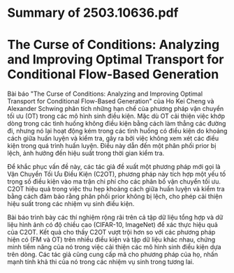 # Summary of 2503.10636.pdf

# The Curse of Conditions: Analyzing and Improving Optimal Transport for Conditional Flow-Based Generation

Bài báo "The Curse of Conditions: Analyzing and Improving Optimal Transport for Conditional Flow-Based Generation" của Ho Kei Cheng và Alexander Schwing phân tích những hạn chế của phương pháp vận chuyển tối ưu (OT) trong các mô hình sinh điều kiện. Mặc dù OT cải thiện việc khớp dòng trong các tình huống không điều kiện bằng cách làm thẳng các đường đi, nhưng nó lại hoạt động kém trong các tình huống có điều kiện do khoảng cách giữa huấn luyện và kiểm tra, gây ra bởi việc không xem xét các điều kiện trong quá trình huấn luyện. Điều này dẫn đến một phân phối prior bị lệch, ảnh hưởng đến hiệu suất trong thời gian kiểm tra.

Để khắc phục vấn đề này, các tác giả đề xuất một phương pháp mới gọi là Vận Chuyển Tối Ưu Điều Kiện (C2OT), phương pháp này tích hợp một yếu tố trọng số điều kiện vào ma trận chi phí cho các phân bổ vận chuyển tối ưu. C2OT hiệu quả trong việc thu hẹp khoảng cách giữa huấn luyện và kiểm tra bằng cách đảm bảo rằng phân phối prior không bị lệch, cho phép cải thiện hiệu suất trong các nhiệm vụ sinh điều kiện.

Bài báo trình bày các thí nghiệm rộng rãi trên cả tập dữ liệu tổng hợp và dữ liệu hình ảnh có độ chiều cao (CIFAR-10, ImageNet) để xác thực hiệu quả của C2OT. Kết quả cho thấy C2OT vượt trội hơn so với các phương pháp hiện có (FM và OT) trên nhiều điều kiện và tập dữ liệu khác nhau, chứng minh tiềm năng của nó trong việc cải thiện các mô hình sinh điều kiện dựa trên dòng. Các tác giả cũng cung cấp mã cho phương pháp của họ, nhấn mạnh tính khả thi của nó trong các nhiệm vụ sinh trong tương lai.
